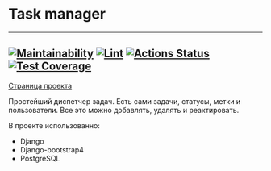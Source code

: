 # Task manager

---
[![Maintainability](https://api.codeclimate.com/v1/badges/4e22eac0ec70c801c02d/maintainability)](https://codeclimate.com/github/sch0nik/python-project-lvl4/maintainability)
[![Lint](https://github.com/sch0nik/python-project-lvl4/actions/workflows/lint_and_test.yml/badge.svg)](https://github.com/sch0nik/python-project-lvl4/actions/workflows/lint_and_test.yml)
[![Actions Status](https://github.com/sch0nik/python-project-lvl4/workflows/hexlet-check/badge.svg)](https://github.com/sch0nik/python-project-lvl4/actions)
[![Test Coverage](https://api.codeclimate.com/v1/badges/4e22eac0ec70c801c02d/test_coverage)](https://codeclimate.com/github/sch0nik/python-project-lvl4/test_coverage)
---
[Страница проекта](https://sch0nik-task-manager.herokuapp.com/)

Простейший диспетчер задач.
Есть сами задачи, статусы, метки и пользователи.
Все это можно добавлять, удалять и реактировать.

В проекте использованно:
* Django
* Django-bootstrap4
* PostgreSQL
